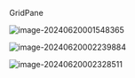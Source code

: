 GridPane

![image-20240620001548365](C:\Users\LuoQiu\AppData\Roaming\Typora\typora-user-images\image-20240620001548365.png)

![image-20240620002239884](C:\Users\LuoQiu\AppData\Roaming\Typora\typora-user-images\image-20240620002239884.png)

![image-20240620002328511](C:\Users\LuoQiu\AppData\Roaming\Typora\typora-user-images\image-20240620002328511.png)
